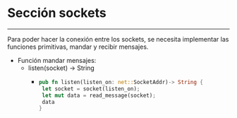 # Sección sockets
--------------------------------------------------------------------------------
Para poder hacer la conexión entre los sockets, se necesita implementar las funciones primitivas, mandar y recibir mensajes.

* Función mandar mensajes:
  * listen(socket) -> String
    * ``` rust
      pub fn listen(listen_on: net::SocketAddr)-> String {
       let socket = socket(listen_on);
       let mut data = read_message(socket);
       data
      }
      ```
